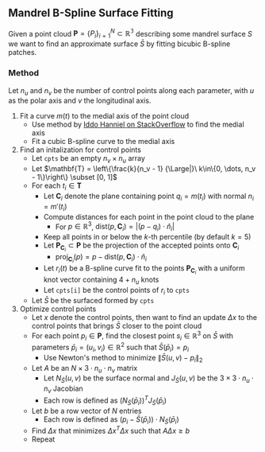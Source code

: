 
## Mandrel B-Spline Surface Fitting

Given a point cloud $\mathbf{P} = \{P_i\}_{i=1}^{N} \subset \mathbb{R^3}$ describing some mandrel surface $S$ we want to find an approximate surface $\bar{S}$ by fitting bicubic B-spline patches.

### Method

Let $n_u$ and $n_v$ be the number of control points along each parameter, with $u$ as the polar axis and $v$ the longitudinal axis.

1. Fit a curve $m(t)$ to the medial axis of the point cloud
    - Use method by [Iddo Hanniel on StackOverflow](https://stackoverflow.com/a/65777239) to find the medial axis
    - Fit a cubic B-spline curve to the medial axis
2. Find an initalization for control points
    - Let `cpts` be an empty $n_v \times n_u$ array
    - Let $`\mathbf{T} = \left\{\frac{k}{n_v - 1} {\Large|}\ k\in\{0, \dots, n_v - 1\}\right\} \subset [0, 1]`$
    - For each $t_i \in \mathbf{T}$
        - Let $\mathbf{C}_i$ denote the plane containing point $q_i = m(t_i)$ with normal $n_i = m'(t_i)$
        - Compute distances for each point in the point cloud to the plane
            - For $p \in \mathbb{R}^3$, $\mathrm{dist}(p, \mathbf{C}_i) = |(p - q_i) \cdot \hat{n}_i|$
        - Keep all points in or below the $k$-th percentile (by default $k=5$)
        - Let $\mathbf{P}_{\mathbf{C}_i} \subset \mathbf{P}$ be the projection of the accepted points onto $\mathbf{C}_i$
            - $\mathrm{proj}_{\mathbf{C}_i}(p) = p - \mathrm{dist}(p, \mathbf{C}_i)\cdot\hat{n}_i$
        - Let $r_i(t)$ be a B-spline curve fit to the points $\mathbf{P}_{\mathbf{C}_i}$ with a uniform knot vector containing $4 + n_u$ knots
        - Let `cpts[i]` be the control points of $r_i$ to `cpts`
    - Let $\bar{S}$ be the surfaced formed by `cpts`
3. Optimize control points
    - Let $x$ denote the control points, then want to find an update $\Delta x$ to the control points that brings $\bar{S}$ closer to the point cloud
    - For each point $p_i \in \mathbf{P}$, find the closest point $s_i \in \mathbb{R}^3$ on $\bar{S}$ with parameters $\bar{p}_i = (u_i, v_i) \in \mathbb{R}^2$ such that $\bar{S}(\bar{p}_i) = p_i$
        - Use Newton's method to minimize $\|\bar{S}(u, v) - p_i\|_2$
    - Let $A$ be an $`N \times 3\cdot n_u \cdot n_v`$ matrix
        - Let $N_{\bar{S}}(u, v)$ be the surface normal and $J_{\bar{S}}(u, v)$ be the $`3 \times3\cdot n_u \cdot n_v `$ Jacobian
        - Each row is defined as $`(N_{\bar{S}}(\bar{p}_i))^TJ_{\bar{S}}(\bar{p}_i)`$
    - Let $b$ be a row vector of $N$ entries
        - Each row is defined as $`(p_i - \bar{S}(\bar{p}_i)) \cdot N_{\bar{S}}(\bar{p}_i)`$
    - Find $\Delta x$ that minimizes $\Delta x^T \Delta x$ such that $A\Delta x \geq b$
    - Repeat